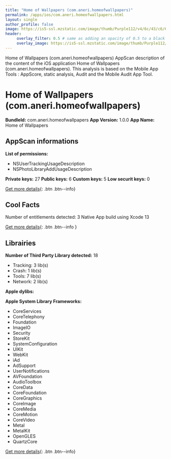 ```yaml
---
title: "Home of Wallpapers (com.aneri.homeofwallpapers)"
permalink: /apps/ios/com.aneri.homeofwallpapers.html
layout: single
author_profile: false
image: https://is5-ssl.mzstatic.com/image/thumb/Purple112/v4/6c/43/c6/6c43c65a-13a7-2515-e461-7a044f2c71e5/AppIcon-1x_U007emarketing-0-6-0-85-220.png/512x512bb.jpg
header: 
     overlay_filter: 0.5 # same as adding an opacity of 0.5 to a black background
     overlay_image: https://is5-ssl.mzstatic.com/image/thumb/Purple112/v4/6c/43/c6/6c43c65a-13a7-2515-e461-7a044f2c71e5/AppIcon-1x_U007emarketing-0-6-0-85-220.png/512x512bb.jpg
---
```

Home of Wallpapers (com.aneri.homeofwallpapers) AppScan description of the content of the iOS application Home of Wallpapers (com.aneri.homeofwallpapers). This analysis is based on the Mobile App Tools : AppScore, static analysis, Audit and the Mobile Audit App Tool.

# Home of Wallpapers (com.aneri.homeofwallpapers)

**BundleId:** com.aneri.homeofwallpapers
**App Version:** 1.0.0
**App Name:** Home of Wallpapers


## AppScan informations 

**List of permissions:** 
- NSUserTrackingUsageDescription
- NSPhotoLibraryAddUsageDescription
  
  
**Private keys:** 27
**Public keys:** 6
**Custom keys:** 5
**Low securit keys:** 0
  
[Get more details](/pricing.html){: .btn .btn--info}

## Cool Facts

Number of entitlements detected: 3
Native App
build using Xcode 13
  
[Get more details](/pricing.html){: .btn .btn--info }

## Librairies 
**Number of Third Party Library detected:** 18
- Tracking: 3 lib(s)
- Crash: 1 lib(s)
- Tools: 7 lib(s)
- Network: 2 lib(s)


**Apple dylibs:**


**Apple System Library Frameworks:**
- CoreServices
- CoreTelephony
- Foundation
- ImageIO
- Security
- StoreKit
- SystemConfiguration
- UIKit
- WebKit
- iAd
- AdSupport
- UserNotifications
- AVFoundation
- AudioToolbox
- CoreData
- CoreFoundation
- CoreGraphics
- CoreImage
- CoreMedia
- CoreMotion
- CoreVideo
- Metal
- MetalKit
- OpenGLES
- QuartzCore


  
[Get more details](/pricing.html){: .btn .btn--info}

